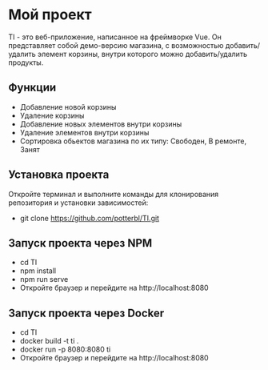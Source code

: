 # Мой проект

TI - это веб-приложение, написанное на фреймворке Vue. 
Он представляет собой демо-версию магазина, с возможностью добавить/удалить элемент корзины, внутри которого можно добавить/удалить продукты.

## Функции

- Добавление новой корзины
- Удаление корзины
- Добавление новых элементов внутри корзины
- Удаление элементов внутри корзины
- Сортировка обьектов магазина по их типу: Свободен, В ремонте, Занят

## Установка проекта
Откройте терминал и выполните команды для клонирования репозитория и установки зависимостей:

- git clone https://github.com/potterbl/TI.git

## Запуск проекта через NPM

- cd TI
- npm install
- npm run serve
- Откройте браузер и перейдите на http://localhost:8080

## Запуск проекта через Docker

- cd TI
- docker build -t ti .
- docker run -p 8080:8080 ti
- Откройте браузер и перейдите на http://localhost:8080

